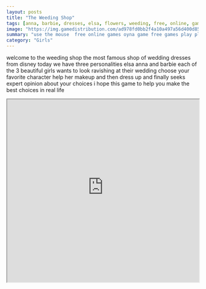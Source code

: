 ```yaml
---
layout: posts
title: "The Weeding Shop"
tags: [anna, barbie, dresses, elsa, flowers, weeding, free, online, games, oyna, game, free, games, play, play, games]
image: "https://img.gamedistribution.com/ad978fd0bb2f4a10a497a56d400d8512.jpg"
summary: "use the mouse  free online games oyna game free games play play games"
category: "Girls"
---
```


welcome to the weeding shop the most famous shop of wedding dresses from disney today we have three personalities elsa anna and barbie each of the 3 beautiful girls wants to look ravishing at their wedding choose your favorite character help her makeup and then dress up and finally seeks expert opinion about your choices i hope this game to help you make the best choices in real life

<iframe width="100%" height="480px;" src="https://html5.gamedistribution.com/ad978fd0bb2f4a10a497a56d400d8512/"></iframe>